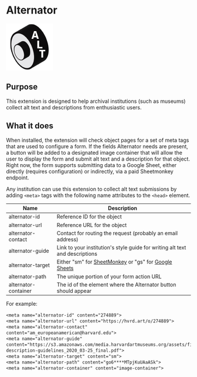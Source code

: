 # Alternator
![icon of an abstract car altnerator with the text ALT on it](/icon_128.png)

## Purpose

This extension is designed to help archival institutions (such as museums) collect alt text and descriptions from enthusiastic users. 

## What it does

When installed, the extension will check object pages for a set of meta tags that are used to configure a form. If the fields Alternator needs are present, a button will be added to a designated image container that will allow the user to display the form and submit alt text and a description for that object. Right now, the form supports submitting data to a Google Sheet, either directly (requires configuration) or indirectly, via a paid Sheetmonkey endpoint. 

Any institution can use this extension to collect alt text submissions by adding `<meta>` tags with the following name attributes to the `<head>` element.

| Name  | Description |
| ------------- | ------------- |
| alternator-id  | Reference ID for the object  |
| alternator-url  | Reference URL for the object  |
| alternator-contact  | Contact for routing the request (probably an email address)  |
| alternator-guide | Link to your institution's style guide for writing alt text and descriptions  |
| alternator-target | Either "sm" for [SheetMonkey](https://sheetmonkey.io/) or "gs" for [Google Sheets](https://github.com/levinunnink/html-form-to-google-sheet) |
| alternator-path | The unique portion of your form action URL |
| alternator-container | The id of the element where the Alternator button should appear |

For example:

    <meta name="alternator-id" content="274889">
    <meta name="alternator-url" content="https://hvrd.art/o/274889">
    <meta name="alternator-contact" content="am_europeanamerican@harvard.edu">
    <meta name="alternator-guide" content="https://s3.amazonaws.com/media.harvardartmuseums.org/assets/files/HAM_image-description-guidelines_2020_03-25_final.pdf">
    <meta name="alternator-target" content="sm">
    <meta name="alternator-path" content="go6****MTpjKuUAaASk">
    <meta name="alternator-container" content="image-container">